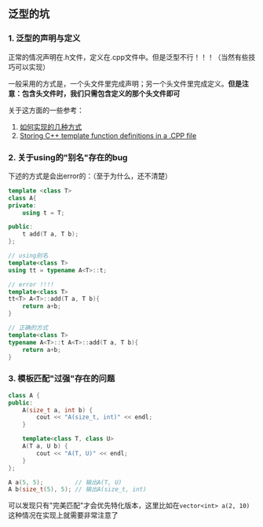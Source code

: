 ## 泛型的坑

### 1. 泛型的声明与定义

正常的情况声明在.h文件，定义在.cpp文件中。但是泛型不行！！！（当然有些技巧可以实现）

一般采用的方式是，一个头文件里完成声明；另一个头文件里完成定义。**但是注意：包含头文件时，我们只需包含定义的那个头文件即可**

关于这方面的一些参考：

1. [如何实现的几种方式](https://www.codeproject.com/Articles/48575/How-to-define-a-template-class-in-a-h-file-and-imp)
2. [Storing C++ template function definitions in a .CPP file](https://stackoverflow.com/questions/115703/storing-c-template-function-definitions-in-a-cpp-file)

### 2. 关于using的"别名"存在的bug

下述的方式是会出error的：（至于为什么，还不清楚）

```cpp
template <class T>
class A{
private:
    using t = T;

public:
    t add(T a, T b);
};

// using别名
template<class T>
using tt = typename A<T>::t;

// error !!!!
template<class T>
tt<T> A<T>::add(T a, T b){
    return a+b;
}

// 正确的方式
template<class T>
typename A<T>::t A<T>::add(T a, T b){
    return a+b;
}
```

### 3. 模板匹配"过强"存在的问题

```cpp
class A {
public:
    A(size_t a, int b) {
        cout << "A(size_t, int)" << endl;
    }

    template<class T, class U>
    A(T a, U b) {
        cout << "A(T, U)" << endl;
    }
};

A a(5, 5);         // 输出A(T, U)
A b(size_t(5), 5); // 输出A(size_t, int)
```

可以发现只有"完美匹配"才会优先特化版本，这里比如在`vector<int> a(2, 10)`这种情况在实现上就需要非常注意了
